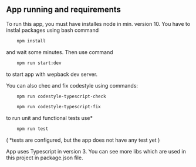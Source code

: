 ## App running and requirements
To run this app, you must have installes node in min. version 10.
You have to instlal packages using bash command
```bash
    npm install
```
and wait some minutes.
Then use command 

```bash
    npm run start:dev
```
to start app with wepback dev server.

You can also chec and fix codestyle using commands:

```bash
    npm run codestyle-typescript-check
```

```bash
    npm run codestyle-typescript-fix
```

to run unit and functional tests use*
```bash
    npm run test
```
( *tests are configured, but the app does not have any test yet )

App uses Typescript in version 3. You can see more libs which are used in this project in package.json file.